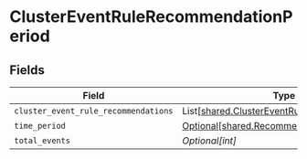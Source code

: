 # ClusterEventRuleRecommendationPeriod


## Fields

| Field                                                                                                | Type                                                                                                 | Required                                                                                             | Description                                                                                          |
| ---------------------------------------------------------------------------------------------------- | ---------------------------------------------------------------------------------------------------- | ---------------------------------------------------------------------------------------------------- | ---------------------------------------------------------------------------------------------------- |
| `cluster_event_rule_recommendations`                                                                 | List[[shared.ClusterEventRuleRecommendation](../../models/shared/clustereventrulerecommendation.md)] | :heavy_minus_sign:                                                                                   | N/A                                                                                                  |
| `time_period`                                                                                        | [Optional[shared.RecommendationTimePeriod]](../../models/shared/recommendationtimeperiod.md)         | :heavy_minus_sign:                                                                                   | N/A                                                                                                  |
| `total_events`                                                                                       | *Optional[int]*                                                                                      | :heavy_minus_sign:                                                                                   | N/A                                                                                                  |